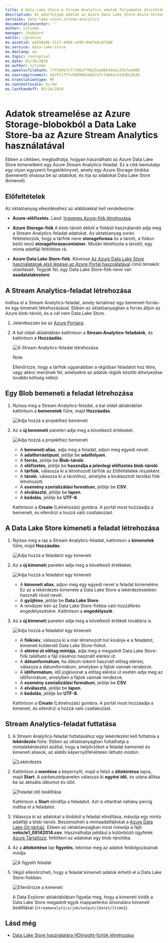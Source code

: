 ```yaml
---
title: A Data Lake Store a Stream Analytics adatok folyamatos átviteléhez |} Microsoft Docs
description: Az adatfolyam adatok az Azure Data Lake Store Azure Stream Analytics segítségével
services: data-lake-store,stream-analytics
documentationcenter: ''
author: nitinme
manager: jhubbard
editor: cgronlun
ms.assetid: edb58e0b-311f-44b0-a499-04d7e6c07a90
ms.service: data-lake-store
ms.devlang: na
ms.topic: conceptual
ms.date: 01/30/2018
ms.author: nitinme
ms.openlocfilehash: 7ff59957cf7700af79425aa005444a135b7ee098
ms.sourcegitcommit: eb75f177fc59d90b1b667afcfe64ac51936e2638
ms.translationtype: MT
ms.contentlocale: hu-HU
ms.lasthandoff: 05/16/2018
---
```

# <a name="stream-data-from-azure-storage-blob-into-data-lake-store-using-azure-stream-analytics"></a>Adatok streamelése az Azure Storage-blobokból a Data Lake Store-ba az Azure Stream Analytics használatával
Ebben a cikkben, megtudhatja, hogyan használható az Azure Data Lake Store kimenetként egy Azure Stream Analytics-feladat. Ez a cikk bemutatja egy olyan egyszerű forgatókönyvet, amely egy Azure Storage-blobba (bemeneti) olvassa be az adatokat, és írja az adatokat Data Lake Store (kimenet).

## <a name="prerequisites"></a>Előfeltételek
Az oktatóanyag elkezdéséhez az alábbiakkal kell rendelkeznie:

* **Azure-előfizetés**. Lásd: [Ingyenes Azure-fiók létrehozása](https://azure.microsoft.com/pricing/free-trial/).

* **Azure Storage-fiók** A blob-tároló ebből a fiókból használandó adja meg a Stream Analytics-feladat adatokat. Az oktatóanyag során feltételezzük, hogy a tárfiók neve **storageforasa** és a tároló, a fiókon belül nevű **storageforasacontainer**. Miután létrehozta a tárolót, egy minta adatfájl feltöltése rá. 
  
* **Azure Data Lake Store-fiók**. Kövesse [Az Azure Data Lake Store használatának első lépései az Azure Portal használatával](data-lake-store-get-started-portal.md) című témakör utasításait. Tegyük fel, egy Data Lake Store-fiók neve van **asadatalakestore**. 

## <a name="create-a-stream-analytics-job"></a>A Stream Analytics-feladat létrehozása
Indítsa el a Stream Analytics-feladat, amely tartalmaz egy bemeneti forrás- és egy kimeneti létrehozásával. Ebben az oktatóanyagban a forrás álljon az Azure blob-tároló, és a cél nem Data Lake Store.

1. Jelentkezzen be az [Azure Portalra](https://portal.azure.com).

2. A bal oldali ablaktáblán kattintson a **Stream Analytics-feladatok**, és kattintson a **Hozzáadás**.

    ![A Stream Analytics-feladat létrehozása](./media/data-lake-store-stream-analytics/create.job.png "a Stream Analytics-feladat létrehozása")

    > [!NOTE]
    > Ellenőrizze, hogy a tárfiók ugyanabban a régióban feladatot hoz létre, vagy akkor merülnek fel, amelyekre az adatok régiók közötti áthelyezése további költség nélkül.
    >

## <a name="create-a-blob-input-for-the-job"></a>Egy Blob bemeneti a feladat létrehozása

1. Nyissa meg a Stream Analytics-feladat, a bal oldali ablaktáblán kattintson a **bemenetek** fülre, majd **Hozzáadás**.

    ![Adja hozzá a projekthez bemeneti](./media/data-lake-store-stream-analytics/create.input.1.png "hozzáadása a projekthez bemeneti")

2. Az a **új bemeneti** panelen adja meg a következő értékeket.

    ![Adja hozzá a projekthez bemeneti](./media/data-lake-store-stream-analytics/create.input.2.png "hozzáadása a projekthez bemeneti")

    * A **bemeneti alias**, adja meg a feladat, adjon meg egyedi nevet.
    * A **adatforrástípust**, jelölje be **adatfolyam**.
    * A **forrás**, jelölje be **Blob-tároló**.
    * A **előfizetés**, jelölje be **használja a jelenlegi előfizetés blob-tároló**.
    * A **tárfiók**, válassza ki a létrehozott tárfiók az Előfeltételek részeként. 
    * A **tároló**, válassza ki a tárolóhoz, amelybe a kiválasztott tárolási fiók létrehozott.
    * A **esemény szerializálási formátum**, jelölje be **CSV**.
    * A **elválasztó**, jelölje be **lapon**.
    * A **kódolás**, jelölje be **UTF-8**.

    Kattintson a **Create** (Létrehozás) gombra. A portál most hozzáadja a bemeneti, és ellenőrzi a hozzá való csatlakozást.


## <a name="create-a-data-lake-store-output-for-the-job"></a>A Data Lake Store kimeneti a feladat létrehozása

1. Nyissa meg a lap a Stream Analytics-feladat, kattintson a **kimenetek** fülre, majd **Hozzáadás**.

    ![Adja hozzá a feladatot egy kimeneti](./media/data-lake-store-stream-analytics/create.output.1.png "kimenetnek hozzáadása a projekthez")

2. Az a **új kimeneti** panelen adja meg a következő értékeket.

    ![Adja hozzá a feladatot egy kimeneti](./media/data-lake-store-stream-analytics/create.output.2.png "kimenetnek hozzáadása a projekthez")

    * A **kimeneti alias**, adjon meg egy egyedi nevet a feladat kimenetére. Ez az a lekérdezés kimenete a Data Lake Store a lekérdezésekben használt rövid nevét.
    * A **gyűjtése**, jelölje be **Data Lake Store**.
    * A rendszer kéri az Data Lake Store-fiókba való hozzáférés engedélyezésére. Kattintson a **engedélyezik**.

3. Az a **új kimeneti** panelen adja meg a következő értékek továbbra is.

    ![Adja hozzá a feladatot egy kimeneti](./media/data-lake-store-stream-analytics/create.output.3.png "kimenetnek hozzáadása a projekthez")

    * A **fióknév**, válassza ki a már létrehozott hol kívánja-e a feladatot, kimeneti küldendő Data Lake Store-fiókot.
    * A **elérési út előtag mintája**, adja meg a megadott Data Lake Store-fiók található a fájl írásához használt elérési út.
    * A **dátumformátum**, ha dátum-tokent használt előtag elérési, válassza a dátumformátum, amelyben a fájlok vannak rendezve.
    * A **időformátum**, idő jogkivonat a előtag elérési út esetén adja meg az időformátum, amelyben a fájlok vannak rendezve.
    * A **esemény szerializálási formátum**, jelölje be **CSV**.
    * A **elválasztó**, jelölje be **lapon**.
    * A **kódolás**, jelölje be **UTF-8**.
    
    Kattintson a **Create** (Létrehozás) gombra. A portál most hozzáadja a kimeneti, és ellenőrzi a hozzá való csatlakozást.
    
## <a name="run-the-stream-analytics-job"></a>Stream Analytics-feladat futtatása

1. A Stream Analytics-feladat futtatásához egy lekérdezést kell futtatnia a **lekérdezés** fülre. Ebben az oktatóanyagban futtathatja a mintalekérdezést azáltal, hogy a helyőrzőket a feladat bemeneti és kimeneti aliasok, az alábbi képernyőfelvételen látható módon.

    ![Lekérdezés](./media/data-lake-store-stream-analytics/run.query.png "lekérdezés futtatása")

2. Kattintson a **mentése** a képernyőt, majd a felső a **áttekintése** lapra, majd **Start**. A párbeszédpanelen válassza ki **egyéni idő**, és utána állítsa be az aktuális dátumot és időt.

    ![Feladat idő beállítása](./media/data-lake-store-stream-analytics/run.query.2.png "feladat idő beállítása")

    Kattintson a **Start** elindítja a feladatot. Azt is eltarthat néhány percig indítsa el a feladatot.

3. Válassza ki az adatokat a blobból a feladat elindítása, másolja egy minta adatfájl a blob-tároló. Beszerezheti a mintaadatfájlokat a [Azure Data Lake Git-tárház](https://github.com/Azure/usql/tree/master/Examples/Samples/Data/AmbulanceData/Drivers.txt). Ebben az oktatóanyagban most másolja a fájlt **vehicle1_09142014.csv**. Használhatja például a különböző ügyfelek [Azure Tártallózó](http://storageexplorer.com/), feltölteni az adatokat egy blob-tárolóba.

4. Az a **áttekintése** lap **figyelés**, tekintse meg az adatok feldolgozásának módja.

    ![A figyelő feladat](./media/data-lake-store-stream-analytics/run.query.3.png "figyelő feladat")

5. Végül ellenőrizheti, hogy a feladat kimeneti adatok érhető el a Data Lake Store-fiókban. 

    ![Ellenőrizze a kimeneti](./media/data-lake-store-stream-analytics/run.query.4.png "kimeneti ellenőrzése")

    A Data Explorer ablaktáblában figyelje meg, hogy a kimeneti íródik a Data Lake Store megadott egyik mappaelérési útvonalára kimeneti beállításai (`streamanalytics/job/output/{date}/{time}`).  

## <a name="see-also"></a>Lásd még
* [Data Lake Store használatára HDInsight-fürtök létrehozása](data-lake-store-hdinsight-hadoop-use-portal.md)
